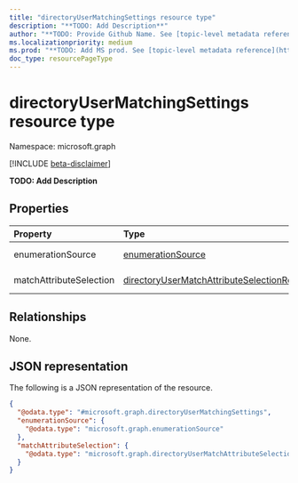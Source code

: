 ```yaml
---
title: "directoryUserMatchingSettings resource type"
description: "**TODO: Add Description**"
author: "**TODO: Provide Github Name. See [topic-level metadata reference](https://msgo.azurewebsites.net/add/document/guidelines/metadata.html#topic-level-metadata)**"
ms.localizationpriority: medium
ms.prod: "**TODO: Add MS prod. See [topic-level metadata reference](https://msgo.azurewebsites.net/add/document/guidelines/metadata.html#topic-level-metadata)**"
doc_type: resourcePageType
---
```


# directoryUserMatchingSettings resource type

Namespace: microsoft.graph

[!INCLUDE [beta-disclaimer](../../includes/beta-disclaimer.md)]

**TODO: Add Description**

## Properties
|Property|Type|Description|
|:---|:---|:---|
|enumerationSource|[enumerationSource](../resources/enumerationsource.md)|**TODO: Add Description**|
|matchAttributeSelection|[directoryUserMatchAttributeSelectionRoleGroupDictionary](../resources/directoryusermatchattributeselectionrolegroupdictionary.md)|**TODO: Add Description**|

## Relationships
None.

## JSON representation
The following is a JSON representation of the resource.
<!-- {
  "blockType": "resource",
  "@odata.type": "microsoft.graph.directoryUserMatchingSettings"
}
-->
``` json
{
  "@odata.type": "#microsoft.graph.directoryUserMatchingSettings",
  "enumerationSource": {
    "@odata.type": "microsoft.graph.enumerationSource"
  },
  "matchAttributeSelection": {
    "@odata.type": "microsoft.graph.directoryUserMatchAttributeSelectionRoleGroupDictionary"
  }
}
```

